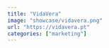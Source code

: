 ```yaml
---
title: "VidaVera"
image: "showcase/vidavera.png"
url: "https://vidavera.pt"
categories: ["marketing"]
---
```

